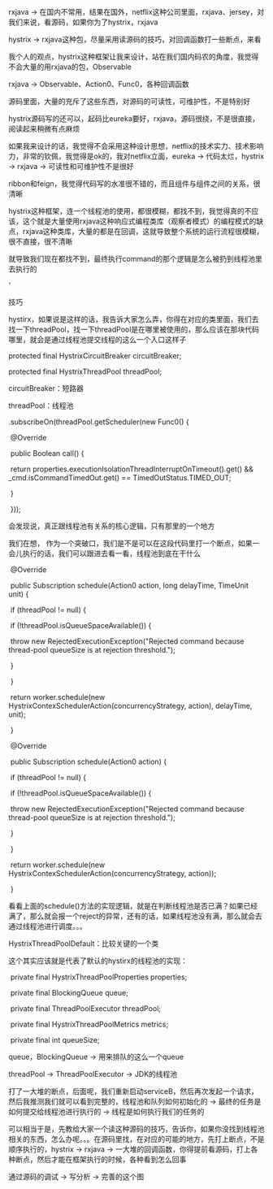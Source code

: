  

 

rxjava -> 在国内不常用，结果在国外，netflix这种公司里面，rxjava、jersey，对我们来说，看源码，如果你为了hystrix，rxjava

 

hystrix -> rxjava这种包，尽量采用读源码的技巧，对回调函数打一些断点，来看

 

我个人的观点，hystrix这种框架让我来设计，站在我们国内码农的角度，我觉得不会大量的用rxjava的包，Observable

 

rxjava -> Observable、Action0、Func0，各种回调函数

 

源码里面，大量的充斥了这些东西，对源码的可读性，可维护性，不是特别好

 

hystrix源码写的还可以，起码比eureka要好，rxjava，源码很绕，不是很直接，阅读起来稍微有点麻烦

 

如果我来设计的话，我觉得不会采用这种设计思想，netflix的技术实力、技术影响力，非常的钦佩，我觉得是ok的，我对netflix立面，eureka -> 代码太烂，hystrix -> rxjava -> 可读性和可维护性不是很好

 

ribbon和feign，我觉得代码写的水准很不错的，而且组件与组件之间的关系，很清晰

 

hystrix这种框架，连一个线程池的使用，都很模糊，都找不到，我觉得真的不应该，这个就是大量使用rxjava这种响应式编程类库（观察者模式）的编程模式的缺点，rxjava这种类库，大量的都是在回调，这就导致整个系统的运行流程很模糊，很不直接，很不清晰

 

就导致我们现在都找不到，最终执行command的那个逻辑是怎么被扔到线程池里去执行的

‘

技巧

 

hystirx，如果说是这样的话，我告诉大家怎么弄，你得在对应的类里面，我们去找一下threadPool，找一下threadPool是在哪里被使用的，那么应该在那块代码哪里，就会是通过线程池提交线程的这么一个入口这样子

 

protected final HystrixCircuitBreaker circuitBreaker;

protected final HystrixThreadPool threadPool;

 

circuitBreaker：短路器

threadPool：线程池

 

.subscribeOn(threadPool.getScheduler(new Func0<Boolean>() {

​        @Override

​        public Boolean call() {

​          return properties.executionIsolationThreadInterruptOnTimeout().get() && _cmd.isCommandTimedOut.get() == TimedOutStatus.TIMED_OUT;

​        }

​      }));

 

会发现说，真正跟线程池有关系的核心逻辑，只有那里的一个地方

 

我们在想， 作为一个突破口，我们是不是可以在这段代码里打一个断点，如果一会儿执行的话，我们可以跟进去看一看，线程池到底在干什么

 

​    @Override

​    public Subscription schedule(Action0 action, long delayTime, TimeUnit unit) {

​      if (threadPool != null) {

​        if (!threadPool.isQueueSpaceAvailable()) {

​          throw new RejectedExecutionException("Rejected command because thread-pool queueSize is at rejection threshold.");

​        }

​      }

​      return worker.schedule(new HystrixContexSchedulerAction(concurrencyStrategy, action), delayTime, unit);

​    }

 

​    @Override

​    public Subscription schedule(Action0 action) {

​      if (threadPool != null) {

​        if (!threadPool.isQueueSpaceAvailable()) {

​          throw new RejectedExecutionException("Rejected command because thread-pool queueSize is at rejection threshold.");

​        }

​      }

​      return worker.schedule(new HystrixContexSchedulerAction(concurrencyStrategy, action));

​    }

 

看看上面的schedule()方法的实现逻辑，就是在判断线程池是否已满？如果已经满了，那么就会报一个reject的异常，还有的话，如果线程池没有满，那么就会去通过线程池进行调度。。。

 

HystrixThreadPoolDefault：比较关键的一个类

 

这个其实应该就是代表了默认的hystirx的线程池的实现：

 

​    private final HystrixThreadPoolProperties properties;

​    private final BlockingQueue<Runnable> queue;

​    private final ThreadPoolExecutor threadPool;

​    private final HystrixThreadPoolMetrics metrics;

​    private final int queueSize;

 

queue，BlockingQueue -> 用来排队的这么一个queue

 

threadPool -> ThreadPoolExecutor -> JDK的线程池

 

打了一大堆的断点，后面呢，我们重新启动serviceB，然后再次发起一个请求，然后我推测我们就可以看到完整的，线程池和队列如何初始化的 -> 最终的任务是如何提交给线程池进行执行的 -> 线程是如何执行我们的任务的

 

可以相当于是，先教给大家一个读这种源码的技巧，告诉你，如果你没找到线程池相关的东西，怎么办呢。。。在源码里找，在对应的可能的地方，先打上断点，不是顺序执行的，hystrix -> rxjava -> 一大堆的回调函数，你得提前看源码，打上各种断点，然后才能在框架执行的时候，各种看到怎么回事

 

通过源码的调试 -> 写分析 -> 完善的这个图